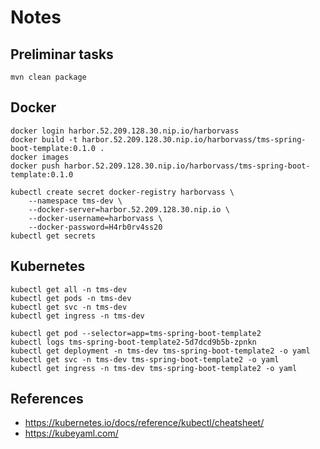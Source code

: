 # Notes

## Preliminar tasks

```
mvn clean package
```

## Docker

```
docker login harbor.52.209.128.30.nip.io/harborvass
docker build -t harbor.52.209.128.30.nip.io/harborvass/tms-spring-boot-template:0.1.0 .
docker images
docker push harbor.52.209.128.30.nip.io/harborvass/tms-spring-boot-template:0.1.0
```

```
kubectl create secret docker-registry harborvass \
    --namespace tms-dev \
    --docker-server=harbor.52.209.128.30.nip.io \
    --docker-username=harborvass \
    --docker-password=H4rb0rv4ss20
kubectl get secrets
```

## Kubernetes

```
kubectl get all -n tms-dev
kubectl get pods -n tms-dev
kubectl get svc -n tms-dev
kubectl get ingress -n tms-dev

kubectl get pod --selector=app=tms-spring-boot-template2
kubectl logs tms-spring-boot-template2-5d7dcd9b5b-zpnkn
kubectl get deployment -n tms-dev tms-spring-boot-template2 -o yaml
kubectl get svc -n tms-dev tms-spring-boot-template2 -o yaml
kubectl get ingress -n tms-dev tms-spring-boot-template2 -o yaml
```

## References

- https://kubernetes.io/docs/reference/kubectl/cheatsheet/
- https://kubeyaml.com/

